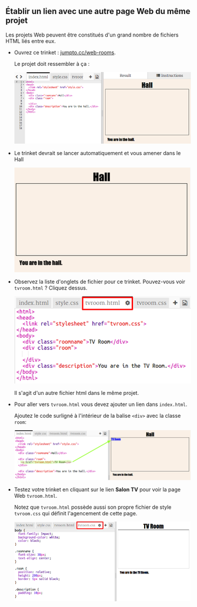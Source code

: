 ## Établir un lien avec une autre page Web du même projet

Les projets Web peuvent être constitués d'un grand nombre de fichiers HTML liés entre eux. 

+ Ouvrez ce trinket : <a href="http://jumpto.cc/web-rooms" target="_blank">jumpto.cc/web-rooms</a>. 

	Le projet doit ressembler à ça :

	![screenshot](images/rooms-starter.png)

+ Le trinket devrait se lancer automatiquement et vous amener dans le Hall

	![screenshot](images/rooms-hall-start.png)

+ Observez la liste d'onglets de fichier pour ce trinket. Pouvez-vous voir `tvroom.html` ? Cliquez dessus.

	![screenshot](images/rooms-tvroom-html.png)

	Il s'agit d'un autre fichier html dans le même projet. 


+ Pour aller vers `tvroom.html` vous devez ajouter un lien dans `index.html`. 

	Ajoutez le code surligné à l'intérieur de la balise `<div>` avec la classe `room`: 

	![screenshot](images/rooms-link-tvroom.png)

+ Testez votre trinket en cliquant sur le lien __Salon TV__ pour voir la page Web `tvroom.html`.

	Notez que `tvroom.html` possède aussi son propre fichier de style `tvroom.css` qui définit l'agencement de cette page. 

	![screenshot](images/rooms-tvroom-unstyled.png)
	
